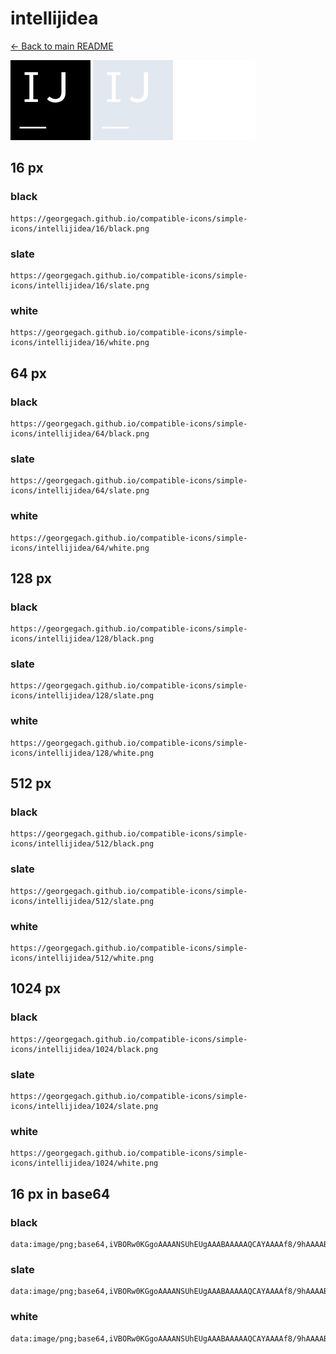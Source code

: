 # intellijidea

[← Back to main README](../../README.md)


<img src="./128/black.png" width="128" alt="intellijidea black icon" />
<img src="./128/slate.png" width="128" alt="intellijidea slate icon" />
<img src="./128/white.png" width="128" alt="intellijidea white icon" />

## 16 px

### black
```
https://georgegach.github.io/compatible-icons/simple-icons/intellijidea/16/black.png
```

### slate
```
https://georgegach.github.io/compatible-icons/simple-icons/intellijidea/16/slate.png
```

### white
```
https://georgegach.github.io/compatible-icons/simple-icons/intellijidea/16/white.png
```

## 64 px

### black
```
https://georgegach.github.io/compatible-icons/simple-icons/intellijidea/64/black.png
```

### slate
```
https://georgegach.github.io/compatible-icons/simple-icons/intellijidea/64/slate.png
```

### white
```
https://georgegach.github.io/compatible-icons/simple-icons/intellijidea/64/white.png
```

## 128 px

### black
```
https://georgegach.github.io/compatible-icons/simple-icons/intellijidea/128/black.png
```

### slate
```
https://georgegach.github.io/compatible-icons/simple-icons/intellijidea/128/slate.png
```

### white
```
https://georgegach.github.io/compatible-icons/simple-icons/intellijidea/128/white.png
```

## 512 px

### black
```
https://georgegach.github.io/compatible-icons/simple-icons/intellijidea/512/black.png
```

### slate
```
https://georgegach.github.io/compatible-icons/simple-icons/intellijidea/512/slate.png
```

### white
```
https://georgegach.github.io/compatible-icons/simple-icons/intellijidea/512/white.png
```

## 1024 px

### black
```
https://georgegach.github.io/compatible-icons/simple-icons/intellijidea/1024/black.png
```

### slate
```
https://georgegach.github.io/compatible-icons/simple-icons/intellijidea/1024/slate.png
```

### white
```
https://georgegach.github.io/compatible-icons/simple-icons/intellijidea/1024/white.png
```

## 16 px in base64

### black
```
data:image/png;base64,iVBORw0KGgoAAAANSUhEUgAAABAAAAAQCAYAAAAf8/9hAAAABmJLR0QA/wD/AP+gvaeTAAAApElEQVQ4jc3SMQ4BURSF4W+YaIQELYnaCmxDYTEKK7ADvYWodPYgoSFRKVCgmCdhMIRinOa+5J775+bcF+HsBxV+GU4DFhhigHnKt8UIqyxAFX2U0E75TpiE+hJQC4YY9Q+2fwB8pXeAfagnybWitCG+eW8kQS6wRgPTMLhDE+WsDc4B2MMBRXRwRAVjSU53ivzTR8oHcL3CErMn/S5aWYD8Q7wA6VQcGOGhymwAAAAASUVORK5CYII=
```

### slate
```
data:image/png;base64,iVBORw0KGgoAAAANSUhEUgAAABAAAAAQCAYAAAAf8/9hAAAABmJLR0QA/wD/AP+gvaeTAAAA1klEQVQ4jaWSPUoEQRSEv+oZTERhNVUw9gR7DQMPY+AJvIG5BzEy8w4juyAKi4GBGlQZLAo7MtPuTkUNXe+j3o+ent/CBJUpxRsAQQe6DlwRHnu+VcKNxHIQkORQ5LIoe0hnmza5KbkjeBCANEM4poUcbd3CrhoFJHwAhDgkSdT3tD8Pwaujrm1KZ/slcKzCPSal8I6aE0r26S39N4EhBVo7F0k+gQbnHOXL5iD2LWHWT6DaIWWdblDVIY4V/wtQ02TAegtiIXj482vmEadjgOoQa5rcwjfh5Vc3gU+3UQAAAABJRU5ErkJggg==
```

### white
```
data:image/png;base64,iVBORw0KGgoAAAANSUhEUgAAABAAAAAQCAYAAAAf8/9hAAAABmJLR0QA/wD/AP+gvaeTAAAApElEQVQ4jc3SMQ5BURCF4e8hGiFBS6K2AttQWIzCCuxAbyEqnT1IaEhUChSuwpXw8AgFp5lJ7pk/k3MnCSEEXyj3zXAaMMcAfcxSvg2GWGYBKuihiFbKd8Q41qeAajQUUHtj+zvAR3oF2MV6RECSNhSu+rVzkHOsUMckDm7RQClrgxCBXeyRRxsHlDFyzulGyV8d0m8Al19YYPrgvYNmFuD3IZ4A0HglDyllRlwAAAAASUVORK5CYII=
```

